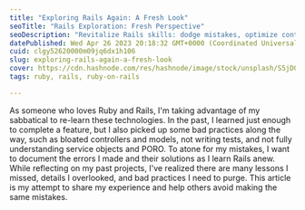 ```yaml
---
title: "Exploring Rails Again: A Fresh Look"
seoTitle: "Rails Exploration: Fresh Perspective"
seoDescription: "Revitalize Rails skills: dodge mistakes, optimize controllers/models, write tests, master service objects in this guide"
datePublished: Wed Apr 26 2023 20:18:32 GMT+0000 (Coordinated Universal Time)
cuid: clgy52620000m09jq6dx1h106
slug: exploring-rails-again-a-fresh-look
cover: https://cdn.hashnode.com/res/hashnode/image/stock/unsplash/S5jD0E8DOC0/upload/68a6fe751c8e20bd045ab023affb35dd.jpeg
tags: ruby, rails, ruby-on-rails

---
```


As someone who loves Ruby and Rails, I'm taking advantage of my sabbatical to re-learn these technologies. In the past, I learned just enough to complete a feature, but I also picked up some bad practices along the way, such as bloated controllers and models, not writing tests, and not fully understanding service objects and PORO. To atone for my mistakes, I want to document the errors I made and their solutions as I learn Rails anew. While reflecting on my past projects, I've realized there are many lessons I missed, details I overlooked, and bad practices I need to purge. This article is my attempt to share my experience and help others avoid making the same mistakes.